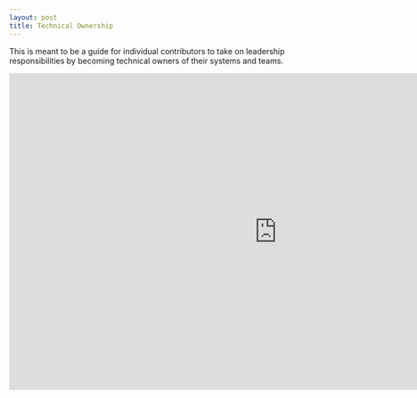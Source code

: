 ```yaml
---
layout: post
title: Technical Ownership
---
```


This is meant to be a guide for individual contributors to take on leadership responsibilities by becoming technical owners of their systems and teams.

<iframe src="https://docs.google.com/presentation/d/e/2PACX-1vQ6qRxIxQcrkoPBfh2zIKUsJ_NYnz1e_h3ZHWmhBBlqD86zi9gLQVd_-DlYL9ZGKpRuPr1fkQ5GP3ps/embed?start=false&loop=false&delayms=3000" frameborder="0" width="960" height="569" allowfullscreen="true" mozallowfullscreen="true" webkitallowfullscreen="true"></iframe>
